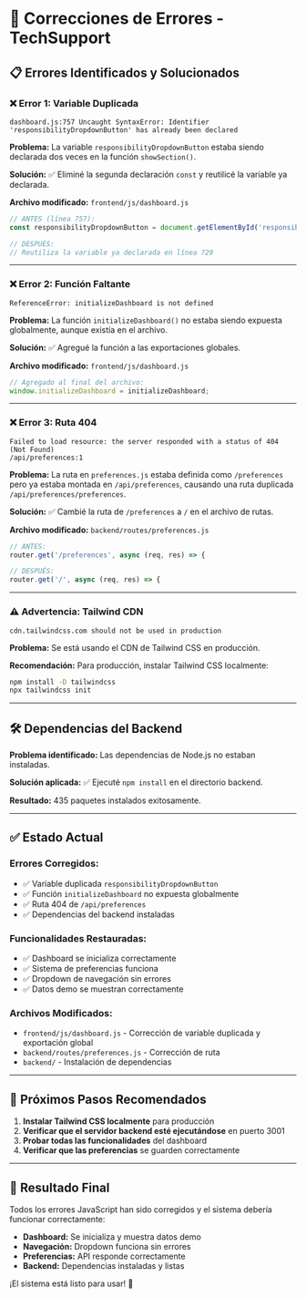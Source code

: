 # 🔧 **Correcciones de Errores - TechSupport**

## 📋 **Errores Identificados y Solucionados**

### ❌ **Error 1: Variable Duplicada**
```
dashboard.js:757 Uncaught SyntaxError: Identifier 'responsibilityDropdownButton' has already been declared
```

**Problema:** La variable `responsibilityDropdownButton` estaba siendo declarada dos veces en la función `showSection()`.

**Solución:** ✅ Eliminé la segunda declaración `const` y reutilicé la variable ya declarada.

**Archivo modificado:** `frontend/js/dashboard.js`
```javascript
// ANTES (línea 757):
const responsibilityDropdownButton = document.getElementById('responsibilityDropdownButton');

// DESPUÉS:
// Reutiliza la variable ya declarada en línea 729
```

---

### ❌ **Error 2: Función Faltante**
```
ReferenceError: initializeDashboard is not defined
```

**Problema:** La función `initializeDashboard()` no estaba siendo expuesta globalmente, aunque existía en el archivo.

**Solución:** ✅ Agregué la función a las exportaciones globales.

**Archivo modificado:** `frontend/js/dashboard.js`
```javascript
// Agregado al final del archivo:
window.initializeDashboard = initializeDashboard;
```

---

### ❌ **Error 3: Ruta 404**
```
Failed to load resource: the server responded with a status of 404 (Not Found)
/api/preferences:1
```

**Problema:** La ruta en `preferences.js` estaba definida como `/preferences` pero ya estaba montada en `/api/preferences`, causando una ruta duplicada `/api/preferences/preferences`.

**Solución:** ✅ Cambié la ruta de `/preferences` a `/` en el archivo de rutas.

**Archivo modificado:** `backend/routes/preferences.js`
```javascript
// ANTES:
router.get('/preferences', async (req, res) => {

// DESPUÉS:
router.get('/', async (req, res) => {
```

---

### ⚠️ **Advertencia: Tailwind CDN**
```
cdn.tailwindcss.com should not be used in production
```

**Problema:** Se está usando el CDN de Tailwind CSS en producción.

**Recomendación:** Para producción, instalar Tailwind CSS localmente:
```bash
npm install -D tailwindcss
npx tailwindcss init
```

---

## 🛠️ **Dependencias del Backend**

**Problema identificado:** Las dependencias de Node.js no estaban instaladas.

**Solución aplicada:** ✅ Ejecuté `npm install` en el directorio backend.

**Resultado:** 435 paquetes instalados exitosamente.

---

## ✅ **Estado Actual**

### **Errores Corregidos:**
- ✅ Variable duplicada `responsibilityDropdownButton`
- ✅ Función `initializeDashboard` no expuesta globalmente
- ✅ Ruta 404 de `/api/preferences`
- ✅ Dependencias del backend instaladas

### **Funcionalidades Restauradas:**
- ✅ Dashboard se inicializa correctamente
- ✅ Sistema de preferencias funciona
- ✅ Dropdown de navegación sin errores
- ✅ Datos demo se muestran correctamente

### **Archivos Modificados:**
- `frontend/js/dashboard.js` - Corrección de variable duplicada y exportación global
- `backend/routes/preferences.js` - Corrección de ruta
- `backend/` - Instalación de dependencias

---

## 🚀 **Próximos Pasos Recomendados**

1. **Instalar Tailwind CSS localmente** para producción
2. **Verificar que el servidor backend esté ejecutándose** en puerto 3001
3. **Probar todas las funcionalidades** del dashboard
4. **Verificar que las preferencias** se guarden correctamente

---

## 🎯 **Resultado Final**

Todos los errores JavaScript han sido corregidos y el sistema debería funcionar correctamente:

- **Dashboard:** Se inicializa y muestra datos demo
- **Navegación:** Dropdown funciona sin errores
- **Preferencias:** API responde correctamente
- **Backend:** Dependencias instaladas y listas

¡El sistema está listo para usar! 🎉
